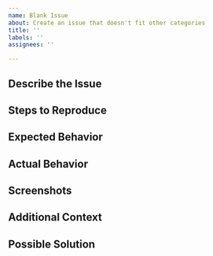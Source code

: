 ```yaml
---
name: Blank Issue
about: Create an issue that doesn't fit other categories
title: ''
labels: ''
assignees: ''

---
```


<!-- 
Thank you for taking the time to report an issue! 🙏

This template is for issues that don't fit into any other specific categories. Please provide as much detail as possible to help us understand and address the issue.

If your issue fits into one of the other categories (like a bug report or feature request), please use the respective template instead.
-->

## Describe the Issue
<!-- A clear and concise description of what the issue is about. What are you trying to accomplish? -->

## Steps to Reproduce
<!-- 
If applicable, list the steps to reproduce the behavior:
1. Go to '...'
2. Click on '....'
3. Scroll down to '....'
4. See error
-->

## Expected Behavior
<!-- Describe what you expected to happen. -->

## Actual Behavior
<!-- Describe what actually happened instead. -->

## Screenshots
<!-- If applicable, add screenshots to help explain your problem. -->

## Additional Context
<!-- Add any other context about the problem here. -->

## Possible Solution
<!-- If you have an idea of how to solve the issue, you can put it here (this is optional). -->

